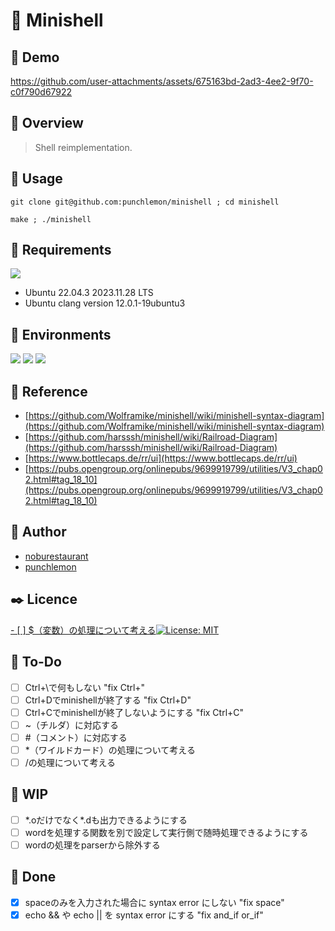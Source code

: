 # 🌊 Minishell

## 🌝 Demo

https://github.com/user-attachments/assets/675163bd-2ad3-4ee2-9f70-c0f790d67922


## 👀 Overview

> Shell reimplementation.

## 🔫 Usage

```
git clone git@github.com:punchlemon/minishell ; cd minishell
```

```
make ; ./minishell
```

## 📌 Requirements

<p>
	<img src="https://img.shields.io/badge/Ubuntu-E95420?style=for-the-badge&logo=ubuntu&logoColor=white" />
</p>

- Ubuntu 22.04.3 2023.11.28 LTS
- Ubuntu clang version 12.0.1-19ubuntu3

## 🎪 Environments

<p>
	<img src="https://img.shields.io/badge/VSCode-0078D4?style=for-the-badge&logo=visual%20studio%20code&logoColor=white" />
	<img src="https://img.shields.io/badge/VIM-%2311AB00.svg?&style=for-the-badge&logo=vim&logoColor=white" />
	<img src="https://img.shields.io/badge/C-00599C?style=for-the-badge&logo=c&logoColor=white" />
</p>

## 📝 Reference

* [https://github.com/Wolframike/minishell/wiki/minishell-syntax-diagram](https://github.com/Wolframike/minishell/wiki/minishell-syntax-diagram)
* [https://github.com/harsssh/minishell/wiki/Railroad-Diagram](https://github.com/harsssh/minishell/wiki/Railroad-Diagram)
* [https://www.bottlecaps.de/rr/ui](https://www.bottlecaps.de/rr/ui)
* [https://pubs.opengroup.org/onlinepubs/9699919799/utilities/V3_chap02.html#tag_18_10](https://pubs.opengroup.org/onlinepubs/9699919799/utilities/V3_chap02.html#tag_18_10)

## 🗿 Author

* [noburestaurant](https://github.com/noburestaurant)
* [punchlemon](https://github.com/punchlemon)

## ✒️ Licence

[- [ ] $（変数）の処理について考える![License: MIT](https://img.shields.io/badge/License-MIT-yellow.svg)](https://opensource.org/licenses/MIT)

## 📝 To-Do
- [ ] Ctrl+\で何もしない "fix Ctrl+\"
- [ ] Ctrl+Dでminishellが終了する "fix Ctrl+D"
- [ ] Ctrl+Cでminishellが終了しないようにする "fix Ctrl+C"
- [ ] ~（チルダ）に対応する
- [ ] #（コメント）に対応する
- [ ] *（ワイルドカード）の処理について考える
- [ ] /の処理について考える

## 🚀 WIP
- [ ] \*.oだけでなく\*.dも出力できるようにする
- [ ] wordを処理する関数を別で設定して実行側で随時処理できるようにする
- [ ] wordの処理をparserから除外する

## 🌟 Done
- [X] spaceのみを入力された場合に syntax error にしない "fix space"
- [X] echo && や echo || を syntax error にする "fix and_if or_if"
